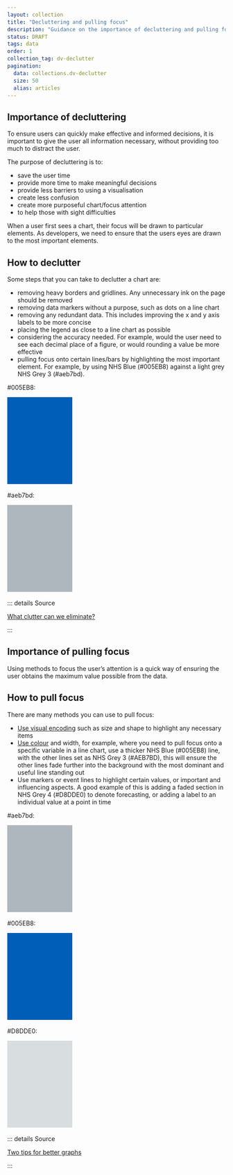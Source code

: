 ```yaml
---
layout: collection
title: "Decluttering and pulling focus"
description: "Guidance on the importance of decluttering and pulling focus for data visualisation"
status: DRAFT
tags: data
order: 1
collection_tag: dv-declutter
pagination:
  data: collections.dv-declutter
  size: 50
  alias: articles
---
```

## Importance of decluttering  
  
To ensure users can quickly make effective and informed decisions, it is important to give the user all information necessary, without providing too much to distract the user.  
  
The purpose of decluttering is to:

- save the user time
- provide more time to make meaningful decisions
- provide less barriers to using a visualisation
- create less confusion
- create more purposeful chart/focus attention
- to help those with sight difficulties  
  
When a user first sees a chart, their focus will be drawn to particular elements. As developers, we need to ensure that the users eyes are drawn to the most important elements.  
  
## How to declutter  
  
Some steps that you can take to declutter a chart are:

- removing heavy borders and gridlines. Any unnecessary ink on the page should be removed
- removing data markers without a purpose, such as dots on a line chart
- removing any redundant data. This includes improving the x and y axis labels to be more concise
- placing the legend as close to a line chart as possible
- considering the accuracy needed. For example, would the user need to see each decimal place of a figure, or would rounding a value be more effective
- pulling focus onto certain lines/bars by highlighting the most important element. For example, by using NHS Blue (#005EB8) against a light grey NHS Grey 3 (#aeb7bd).  

#005EB8:  

![Rectangle of block colour in the shade #005EB8 NHS Blue, strong blue](hex-nhs-blue.png)  

#aeb7bd:  

![Rectangle of block colour in the shade #aeb7bd NHS Grey 3, grayish blue](hex-nhs-grey-3.png)  
  
::: details Source

[What clutter can we eliminate?][declutter 1]

:::  
  
## Importance of pulling focus  
  
Using methods to focus the user’s attention is a quick way of ensuring the user obtains the maximum value possible from the data.  
  
## How to pull focus  
  
There are many methods you can use to pull focus:

- [Use visual encoding](../encoding/viz-encoding/) such as size and shape to highlight any necessary items
- [Use colour](../colour/) and width, for example, where you need to pull focus onto a specific variable in a line chart, use a thicker NHS Blue (#005EB8) line, with the other lines set as NHS Grey 3 (#AEB7BD), this will ensure the other lines fade further into the background with the most dominant and useful line standing out
- Use markers or event lines to highlight certain values, or important and influencing aspects. A good example of this is adding a faded section in NHS Grey 4 (#D8DDE0) to denote forecasting, or adding a label to an individual value at a point in time  

#aeb7bd:  

![Rectangle of block colour in the shade #aeb7bd NHS Grey 3, grayish blue](hex-nhs-grey-3.png)  

#005EB8:  

![Rectangle of block colour in the shade #005EB8 NHS Blue, strong blue](hex-nhs-blue.png)  

#D8DDE0:  

![Rectangle of block colour in the shade #D8DDE0 NHS Grey 4, light grayish blue](hex-nhs-grey-4.png)  
  
::: details Source

[Two tips for better graphs][declutter 2]

:::  
  
[declutter 1]: https://www.storytellingwithdata.com/blog/what-clutter-can-we-eliminate
[declutter 2]: https://www.storytellingwithdata.com/blog/two-tips-for-better-graphs